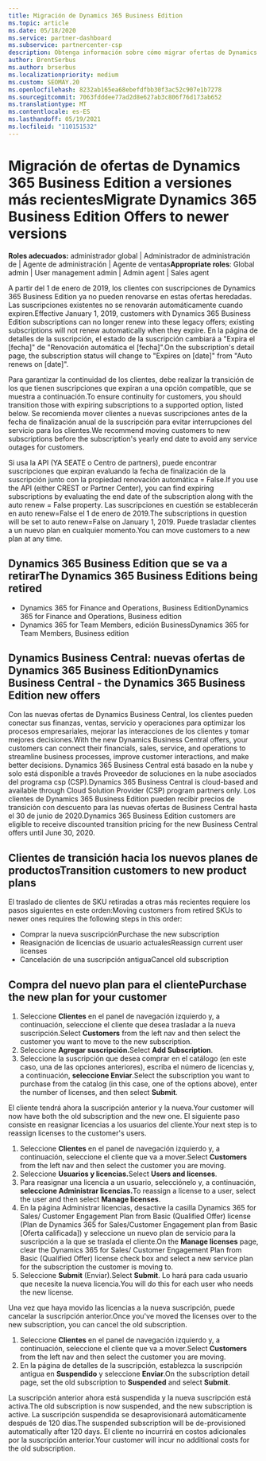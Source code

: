 ```yaml
---
title: Migración de Dynamics 365 Business Edition
ms.topic: article
ms.date: 05/18/2020
ms.service: partner-dashboard
ms.subservice: partnercenter-csp
description: Obtenga información sobre cómo migrar ofertas de Dynamics 365 Business Edition a versiones más recientes antes de que expiren.
author: BrentSerbus
ms.author: brserbus
ms.localizationpriority: medium
ms.custom: SEOMAY.20
ms.openlocfilehash: 8232ab165ea68ebefdfbb30f3ac52c907e1b7278
ms.sourcegitcommit: 7063fdddee77ad2d8e627ab3c806f76d173ab652
ms.translationtype: MT
ms.contentlocale: es-ES
ms.lasthandoff: 05/19/2021
ms.locfileid: "110151532"
---
```

# <a name="migrate-dynamics-365-business-edition-offers-to-newer-versions"></a><span data-ttu-id="436f4-103">Migración de ofertas de Dynamics 365 Business Edition a versiones más recientes</span><span class="sxs-lookup"><span data-stu-id="436f4-103">Migrate Dynamics 365 Business Edition Offers to newer versions</span></span>

<span data-ttu-id="436f4-104">**Roles adecuados:** administrador global | Administrador de administración de | Agente de administración | Agente de ventas</span><span class="sxs-lookup"><span data-stu-id="436f4-104">**Appropriate roles**: Global admin | User management admin | Admin agent | Sales agent</span></span>

<span data-ttu-id="436f4-105">A partir del 1 de enero de 2019, los clientes con suscripciones de Dynamics 365 Business Edition ya no pueden renovarse en estas ofertas heredadas. Las suscripciones existentes no se renovarán automáticamente cuando expiren.</span><span class="sxs-lookup"><span data-stu-id="436f4-105">Effective January 1, 2019, customers with Dynamics 365 Business Edition subscriptions can no longer renew into these legacy offers; existing subscriptions will not renew automatically when they expire.</span></span> <span data-ttu-id="436f4-106">En la página de detalles de la suscripción, el estado de la suscripción cambiará a "Expira el [fecha]" de "Renovación automática el [fecha]".</span><span class="sxs-lookup"><span data-stu-id="436f4-106">On the subscription's detail page, the subscription status will change to "Expires on [date]" from "Auto renews on [date]".</span></span>

<span data-ttu-id="436f4-107">Para garantizar la continuidad de los clientes, debe realizar la transición de los que tienen suscripciones que expiran a una opción compatible, que se muestra a continuación.</span><span class="sxs-lookup"><span data-stu-id="436f4-107">To ensure continuity for customers, you should transition those with expiring subscriptions to a supported option, listed below.</span></span> <span data-ttu-id="436f4-108">Se recomienda mover clientes a nuevas suscripciones antes de la fecha de finalización anual de la suscripción para evitar interrupciones del servicio para los clientes.</span><span class="sxs-lookup"><span data-stu-id="436f4-108">We recommend moving customers to new subscriptions before the subscription's yearly end date to avoid any service outages for customers.</span></span>

<span data-ttu-id="436f4-109">Si usa la API (YA SEATE o Centro de partners), puede encontrar suscripciones que expiran evaluando la fecha de finalización de la suscripción junto con la propiedad renovación automática = False.</span><span class="sxs-lookup"><span data-stu-id="436f4-109">If you use the API (either CREST or Partner Center), you can find expiring subscriptions by evaluating the end date of the subscription along with the auto renew = False property.</span></span> <span data-ttu-id="436f4-110">Las suscripciones en cuestión se establecerán en auto renew=False el 1 de enero de 2019.</span><span class="sxs-lookup"><span data-stu-id="436f4-110">The subscriptions in question will be set to auto renew=False on January 1, 2019.</span></span> <span data-ttu-id="436f4-111">Puede trasladar clientes a un nuevo plan en cualquier momento.</span><span class="sxs-lookup"><span data-stu-id="436f4-111">You can move customers to a new plan at any time.</span></span> 

## <a name="the-dynamics-365-business-editions-being-retired"></a><span data-ttu-id="436f4-112">Dynamics 365 Business Edition que se va a retirar</span><span class="sxs-lookup"><span data-stu-id="436f4-112">The Dynamics 365 Business Editions being retired</span></span>

- <span data-ttu-id="436f4-113">Dynamics 365 for Finance and Operations, Business Edition</span><span class="sxs-lookup"><span data-stu-id="436f4-113">Dynamics 365 for Finance and Operations, Business edition</span></span>
- <span data-ttu-id="436f4-114">Dynamics 365 for Team Members, edición Business</span><span class="sxs-lookup"><span data-stu-id="436f4-114">Dynamics 365 for Team Members, Business edition</span></span>

## <a name="dynamics-business-central---the-dynamics-365-business-edition-new-offers"></a><span data-ttu-id="436f4-115">Dynamics Business Central: nuevas ofertas de Dynamics 365 Business Edition</span><span class="sxs-lookup"><span data-stu-id="436f4-115">Dynamics Business Central - the Dynamics 365 Business Edition new offers</span></span>

<span data-ttu-id="436f4-116">Con las nuevas ofertas de Dynamics Business Central, los clientes pueden conectar sus finanzas, ventas, servicio y operaciones para optimizar los procesos empresariales, mejorar las interacciones de los clientes y tomar mejores decisiones.</span><span class="sxs-lookup"><span data-stu-id="436f4-116">With the new Dynamics Business Central offers, your customers can connect their financials, sales, service, and operations to streamline business processes, improve customer interactions, and make better decisions.</span></span> <span data-ttu-id="436f4-117">Dynamics 365 Business Central está basado en la nube y solo está disponible a través Proveedor de soluciones en la nube asociados del programa csp (CSP).</span><span class="sxs-lookup"><span data-stu-id="436f4-117">Dynamics 365 Business Central is cloud-based and available through Cloud Solution Provider (CSP) program partners only.</span></span>
<span data-ttu-id="436f4-118">Los clientes de Dynamics 365 Business Edition pueden recibir precios de transición con descuento para las nuevas ofertas de Business Central hasta el 30 de junio de 2020.</span><span class="sxs-lookup"><span data-stu-id="436f4-118">Dynamics 365 Business Edition customers are eligible to receive discounted transition pricing for the new Business Central offers until June 30, 2020.</span></span>

## <a name="transition-customers-to-new-product-plans"></a><span data-ttu-id="436f4-119">Clientes de transición hacia los nuevos planes de productos</span><span class="sxs-lookup"><span data-stu-id="436f4-119">Transition customers to new product plans</span></span>

 <span data-ttu-id="436f4-120">El traslado de clientes de SKU retiradas a otras más recientes requiere los pasos siguientes en este orden:</span><span class="sxs-lookup"><span data-stu-id="436f4-120">Moving customers from retired SKUs to newer ones requires the following steps in this order:</span></span>

- <span data-ttu-id="436f4-121">Comprar la nueva suscripción</span><span class="sxs-lookup"><span data-stu-id="436f4-121">Purchase the new subscription</span></span>
- <span data-ttu-id="436f4-122">Reasignación de licencias de usuario actuales</span><span class="sxs-lookup"><span data-stu-id="436f4-122">Reassign current user licenses</span></span>
- <span data-ttu-id="436f4-123">Cancelación de una suscripción antigua</span><span class="sxs-lookup"><span data-stu-id="436f4-123">Cancel old subscription</span></span>

## <a name="purchase-the-new-plan-for-your-customer"></a><span data-ttu-id="436f4-124">Compra del nuevo plan para el cliente</span><span class="sxs-lookup"><span data-stu-id="436f4-124">Purchase the new plan for your customer</span></span>

1. <span data-ttu-id="436f4-125">Seleccione **Clientes** en el panel de navegación izquierdo y, a continuación, seleccione el cliente que desea trasladar a la nueva suscripción.</span><span class="sxs-lookup"><span data-stu-id="436f4-125">Select **Customers** from the left nav and then select the customer you want to move to the new subscription.</span></span>
2. <span data-ttu-id="436f4-126">Seleccione **Agregar suscripción.**</span><span class="sxs-lookup"><span data-stu-id="436f4-126">Select **Add Subscription**.</span></span>
3. <span data-ttu-id="436f4-127">Seleccione la suscripción que desea comprar en el catálogo (en este caso, una de las opciones anteriores), escriba el número de licencias y, a continuación, **seleccione Enviar**.</span><span class="sxs-lookup"><span data-stu-id="436f4-127">Select the subscription you want to purchase from the catalog (in this case, one of the options above), enter the number of licenses, and then select **Submit**.</span></span> 

<span data-ttu-id="436f4-128">El cliente tendrá ahora la suscripción anterior y la nueva.</span><span class="sxs-lookup"><span data-stu-id="436f4-128">Your customer will now have both the old subscription and the new one.</span></span> <span data-ttu-id="436f4-129">El siguiente paso consiste en reasignar licencias a los usuarios del cliente.</span><span class="sxs-lookup"><span data-stu-id="436f4-129">Your next step is to reassign licenses to the customer's users.</span></span>

1. <span data-ttu-id="436f4-130">Seleccione **Clientes** en el panel de navegación izquierdo y, a continuación, seleccione el cliente que va a mover.</span><span class="sxs-lookup"><span data-stu-id="436f4-130">Select **Customers** from the left nav and then select the customer you are moving.</span></span>
2. <span data-ttu-id="436f4-131">Seleccione **Usuarios y licencias.**</span><span class="sxs-lookup"><span data-stu-id="436f4-131">Select **Users and licenses**.</span></span>
3. <span data-ttu-id="436f4-132">Para reasignar una licencia a un usuario, selecciónelo y, a continuación, **seleccione Administrar licencias.**</span><span class="sxs-lookup"><span data-stu-id="436f4-132">To reassign a license to a user, select the user and then select **Manage licenses**.</span></span> 
4. <span data-ttu-id="436f4-133">En  la página Administrar licencias, desactive la casilla Dynamics 365 for Sales/ Customer Engagement Plan from Basic (Qualified Offer) license (Plan de Dynamics 365 for Sales/Customer Engagement plan from Basic [Oferta calificada]) y seleccione un nuevo plan de servicio para la suscripción a la que se traslada el cliente.</span><span class="sxs-lookup"><span data-stu-id="436f4-133">On the **Manage licenses** page, clear the Dynamics 365 for Sales/ Customer Engagement Plan from Basic (Qualified Offer) license check box and select a new service plan for the subscription the customer is moving to.</span></span> 
5. <span data-ttu-id="436f4-134">Seleccione **Submit** (Enviar).</span><span class="sxs-lookup"><span data-stu-id="436f4-134">Select **Submit**.</span></span> <span data-ttu-id="436f4-135">Lo hará para cada usuario que necesite la nueva licencia.</span><span class="sxs-lookup"><span data-stu-id="436f4-135">You will do this for each user who needs the new license.</span></span> 

<span data-ttu-id="436f4-136">Una vez que haya movido las licencias a la nueva suscripción, puede cancelar la suscripción anterior.</span><span class="sxs-lookup"><span data-stu-id="436f4-136">Once you've moved the licenses over to the new subscription, you can cancel the old subscription.</span></span> 

1. <span data-ttu-id="436f4-137">Seleccione **Clientes** en el panel de navegación izquierdo y, a continuación, seleccione el cliente que va a mover.</span><span class="sxs-lookup"><span data-stu-id="436f4-137">Select **Customers** from the left nav and then select the customer you are moving.</span></span>
2. <span data-ttu-id="436f4-138">En la página de detalles de la suscripción, establezca la suscripción antigua en **Suspendido** y seleccione **Enviar**.</span><span class="sxs-lookup"><span data-stu-id="436f4-138">On the subscription detail page, set the old subscription to **Suspended** and select **Submit**.</span></span>

<span data-ttu-id="436f4-139">La suscripción anterior ahora está suspendida y la nueva suscripción está activa.</span><span class="sxs-lookup"><span data-stu-id="436f4-139">The old subscription is now suspended, and the new subscription is active.</span></span> <span data-ttu-id="436f4-140">La suscripción suspendida se desaprovisionará automáticamente después de 120 días.</span><span class="sxs-lookup"><span data-stu-id="436f4-140">The suspended subscription will be de-provisioned automatically after 120 days.</span></span> <span data-ttu-id="436f4-141">El cliente no incurrirá en costos adicionales por la suscripción anterior.</span><span class="sxs-lookup"><span data-stu-id="436f4-141">Your customer will incur no additional costs for the old subscription.</span></span>
